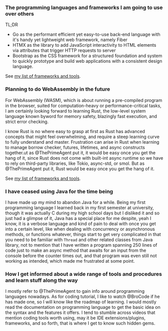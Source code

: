 ### The programming languages and frameworks I am going to use over others
TL;DR
- Go as the performant efficient yet easy-to-use back-end language with it's handy yet lightweight web framework, namely Fiber
- HTMX as the library to add JavaScript interactivity to HTML elements via attributes that trigger HTTP requests to server
- Bootstrap as the CSS framework for a structured foundation and system to quickly prototype and build web applications with a consistent design language.
  
See [my list of frameworks and tools]().

### Planning to do WebAssembly in the future
For WebAssembly (WASM), which is about running a pre-compiled program in the browser, suited for computation-heavy or performance-critical tasks, I am certainly looking forward to learning Rust, the low-level system language known byword for memory safety, blazingly fast execution, and strict error checking.

I know Rust is no where easy to grasp at first as Rust has advanced concepts that might feel overwhelming, and require a steep learning curve to fully understand and master. Frustration can arise in Rust when learning to manage borrow checker, futures, lifetimes, and async constructs together.ut as @ThePrimeAgent put it, it would be easy once you get the hang of it, since Rust does not come with built-int async runtime so we have to rely on third-party libraries, like Tokio, async-std, or smol. But as @ThePrimeAgent put it, Rust would be easy once you get the hang of it. 

See [my list of frameworks and tools]().

### I have ceased using Java for the time being
I have made up my mind to abandon Java for a while. Being my first programming language I learned back in my first semester at university, though it was actually C during my high school days but I disliked it and so just had a glimpse of it, Java has a special place for me despite, yeah I know, it is a verbose language and kind of pain to deal with once you get into a certain level, like when dealing with concurrency or asynchronous methods, or functions whatever, things start to get very complicated in that you need to be familiar with `Thread` and other related classes from Java library, not to mention that I have written a program spanning 250 lines of code just to make an async method that awaits for an input from the console before the counter times out, and that program was even still not working as intended, which made me frustrated at some point.

### How I get informed about a wide range of tools and procedures and learn stuff along the way
I mostly refer to @ThePrimeAgent to gain info around programming languages nowadays. As for coding tutorial, I like to watch @BroCode if he has made one, so I will know like the roadmap of learning. I would mostly read the documentation on programming language to get the basic idea on the syntax and the features it offers. I tend to stumble across videos that mention coding tools worth using, may it be IDE extensions/plugins, frameworks, and so forth, that is where I get to know such hidden gems.





<!--
**MarcelloCV/MarcelloCV** is a ✨ _special_ ✨ repository because its `README.md` (this file) appears on your GitHub profile.

Here are some ideas to get you started:

- 🔭 I’m currently working on ...
- 🌱 I’m currently learning ...
- 👯 I’m looking to collaborate on ...
- 🤔 I’m looking for help with ...
- 💬 Ask me about ...
- 📫 How to reach me: ...
- 😄 Pronouns: ...
- ⚡ Fun fact: ...
-->
